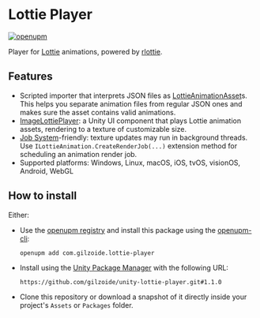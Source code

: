 # Lottie Player
[![openupm](https://img.shields.io/npm/v/com.gilzoide.lottie-player?label=openupm&registry_uri=https://package.openupm.com)](https://openupm.com/packages/com.gilzoide.lottie-player/)

Player for [Lottie](https://airbnb.io/lottie) animations, powered by [rlottie](https://github.com/Samsung/rlottie).


## Features
- Scripted importer that interprets JSON files as [LottieAnimationAsset](Runtime/LottieAnimationAsset.cs)s.
  This helps you separate animation files from regular JSON ones and makes sure the asset contains valid animations.
- [ImageLottiePlayer](Runtime/UI/ImageLottiePlayer.cs): a Unity UI component that plays Lottie animation assets, rendering to a texture of customizable size.
- [Job System](https://docs.unity3d.com/Manual/JobSystemOverview.html)-friendly: texture updates may run in background threads.
  Use `ILottieAnimation.CreateRenderJob(...)` extension method for scheduling an animation render job.
- Supported platforms: Windows, Linux, macOS, iOS, tvOS, visionOS, Android, WebGL


## How to install
Either:
- Use the [openupm registry](https://openupm.com/) and install this package using the [openupm-cli](https://github.com/openupm/openupm-cli):
  ```
  openupm add com.gilzoide.lottie-player
  ```
- Install using the [Unity Package Manager](https://docs.unity3d.com/Manual/upm-ui-giturl.html) with the following URL:
  ```
  https://github.com/gilzoide/unity-lottie-player.git#1.1.0
  ```
- Clone this repository or download a snapshot of it directly inside your project's `Assets` or `Packages` folder.